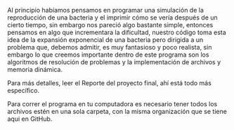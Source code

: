 Al principio habíamos pensamos en programar una simulación de la reproducción
de una bacteria y el imprimir cómo se vería después de un cierto tiempo, sin embargo nos
pareció algo bastante simple, entonces pensamos en algo que incrementara la dificultad,
nuestro código toma esta idea de la expansión exponencial de una bacteria pero dirigida a
un problema que, debemos admitir, es muy fantasioso y poco realista, sin embargo lo que
creemos importante dentro de este programa son los algoritmos de resolución de problemas y
la implementación de archivos y memoria dinámica.

Para más detalles, leer el Reporte del proyecto final, ahí está todo más específico.

Para correr el programa en tu computadora es necesario tener todos los archivos estén en una sola carpeta, con la misma organización que se tiene aqui en GitHub.

